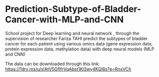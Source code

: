 # Prediction-Subtype-of-Bladder-Cancer-with-MLP-and-CNN
School project for Deep learning and neural network , through the supervision of researcher Fariza TAHI
predict the subtypes of bladder cancer for each patient using various omics data (gene expression data, protein expression data, methylation data) with deep neural models (MLP and CNN)

The data can be downloaded through this link:
https://1drv.ms/u/s!AtV5GflfrVqAbst1Kl3wy4KQl8s?e=RnxVCh
